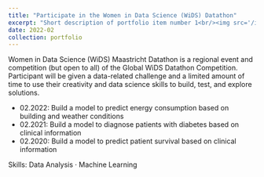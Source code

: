 ```yaml
---
title: "Participate in the Women in Data Science (WiDS) Datathon"
excerpt: "Short description of portfolio item number 1<br/><img src='/images/500x300.png'>"
date: 2022-02
collection: portfolio
---
```

Women in Data Science (WiDS) Maastricht Datathon is a regional event and competition (but open to all) of the Global WiDS Datathon Competition.
Participant will be given a data-related challenge and a limited amount of time to use their creativity and data science skills to build, test, and explore solutions. 

- 02.2022: Build a model to predict energy consumption based on building and weather conditions
- 02.2021: Build a model to diagnose patients with diabetes based on clinical information
- 02.2020: Build a model to predict patient survival based on clinical information

Skills: Data Analysis · Machine Learning
